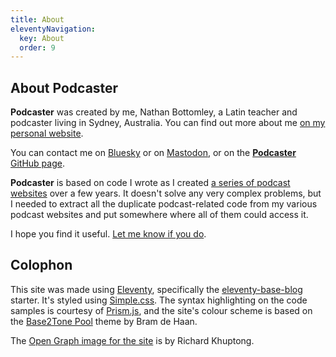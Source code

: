 ```yaml
---
title: About
eleventyNavigation:
  key: About
  order: 9
---
```

## About **Podcaster**

**Podcaster** was created by me, Nathan Bottomley, a Latin teacher and podcaster living in Sydney, Australia. You can find out more about me [on my personal website][].

[on my personal website]: https://gunsandfrocks.com/about

You can contact me on [Bluesky][] or on [Mastodon][], or on the [**Podcaster** GitHub page][github].

[Bluesky]: https://bsky.app/profile/nathanbottomley.com
[Mastodon]: https://aus.social/@nathanbottomley
[github]: https://github.com/nathan-bottomley/eleventy-plugin-podcaster

**Podcaster** is based on code I wrote as I created [a series of podcast websites][] over a few years. It doesn't solve any very complex problems, but I needed to extract all the duplicate podcast-related code from my various podcast websites and put somewhere where all of them could access it.

I hope you find it useful. [Let me know if you do](https://bsky.app/profile/nathanbottomley.com).

[a series of podcast websites]: /docs/#podcaster-in-action

## Colophon

This site was made using [Eleventy][], specifically the [eleventy-base-blog][] starter. It's styled using [Simple.css][]. The syntax highlighting on the code samples is courtesy of [Prism.js][], and the site's colour scheme is based on the [Base2Tone Pool][] theme by Bram de Haan.

[Eleventy]: https://11ty.dev
[eleventy-base-blog]: https://github.com/11ty/eleventy-base-blog
[Simple.css]: https://simplecss.org
[Prism.js]: https://prismjs.com
[Base2Tone Pool]: https://base2t.one/demo/pool/

The [Open Graph image for the site][og-image] is by Richard Khuptong.

[og-image]: https://www.pexels.com/photo/microphone-and-headphones-18486641/.
